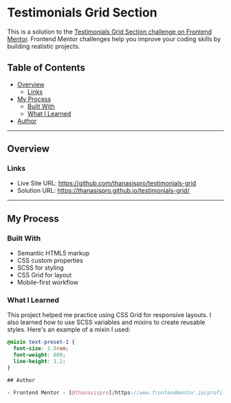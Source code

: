 # Testimonials Grid Section

This is a solution to the [Testimonials Grid Section challenge on Frontend Mentor](https://www.frontendmentor.io/challenges/testimonials-grid-section-Nnw6J7Un7). Frontend Mentor challenges help you improve your coding skills by building realistic projects.

## Table of Contents

- [Overview](#overview)
  - [Links](#links)
- [My Process](#my-process)
  - [Built With](#built-with)
  - [What I Learned](#what-i-learned)
- [Author](#author)

---

## Overview

### Links

- Live Site URL: https://github.com/thanasispro/testimonials-grid
- Solution URL: https://thanasispro.github.io/testimonials-grid/

---

## My Process

### Built With

- Semantic HTML5 markup
- CSS custom properties
- SCSS for styling
- CSS Grid for layout
- Mobile-first workflow

### What I Learned

This project helped me practice using CSS Grid for responsive layouts. I also learned how to use SCSS variables and mixins to create reusable styles. Here's an example of a mixin I used:

```scss
@mixin text-preset-1 {
  font-size: 1.5rem;
  font-weight: 600;
  line-height: 1.2;
}

## Author

- Frontend Mentor - [@thanasispro](https://www.frontendmentor.io/profile/thanasispro)